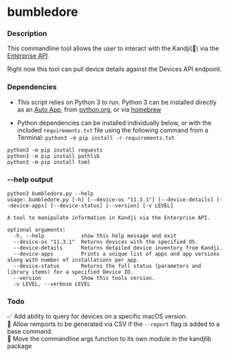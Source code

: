 # bumbledore

### Description

This commandline tool allows the user to interact with the Kandji(🐝) via the [Enterprise API](https://api.kandji.io).

Right now this tool can pull device details against the Devices API endpoint.

### Dependencies

- This script relies on Python 3 to run. Python 3 can be installed directly as an [Auto App](https://updates.kandji.io/auto-app-python-3-214020), from [python.org](https://www.python.org/downloads/), or via [homebrew](https://brew.sh)

- Python dependencies can be installed individually below, or with the included `requirements.txt` file using the following command from a Terminal: `python3 -m pip install -r requirements.txt`

```
python3 -m pip install requests
python3 -m pip install pathlib
python3 -m pip install toml
```

### --help output

```
python3 bumbledore.py --help
usage: bumbledore.py [-h] [--device-os "11.3.1"] [--device-details] [--device-apps] [--device-status] [--version] [-v LEVEL]

A tool to manipulate information in Kandji via the Enterprise API.

optional arguments:
  -h, --help            show this help message and exit
  --device-os "11.3.1"  Returns devices with the specified OS.
  --device-details      Returns detailed device inventory from Kandji.
  --device-apps         Prints a unique list of apps and app versions along with number of installations per app.
  --device-status       Returns the full status (parameters and library items) for a specified Device ID.
  --version             Show this tools version.
  -v LEVEL, --verbose LEVEL
```

### Todo

✅ Add ability to query for devices on a specific macOS version.  
🔲 Allow remports to be generated via CSV if the `--report` flag is added to a base command.  
🔲 Move the commandline args function to its own module in the kandjlib package
